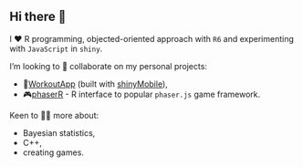 ## Hi there 👋

I ❤️ R programming, objected-oriented approach with `R6` and experimenting with `JavaScript` in `shiny`.

I’m looking to 👯 collaborate on my personal projects:
- 💪[WorkoutApp](https://github.com/maciekbanas/WorkoutApp) (built with [shinyMobile](https://github.com/RinteRface/shinyMobile)),
- 🎮[phaserR](https://github.com/maciekbanas/phaserR) - R interface to popular `phaser.js` game framework.

Keen to 🧑‍🎓 more about:
- Bayesian statistics,
- C++,
- creating games.


<!--


Here are some ideas to get you started:

- 
- 🌱 I’m currently learning ...
- 👯 I’m looking to collaborate on ...
- 🤔 I’m looking for help with ...
- 💬 Ask me about ...
- 📫 How to reach me: ...
- 😄 Pronouns: ...
- ⚡ Fun fact: ...
-->
